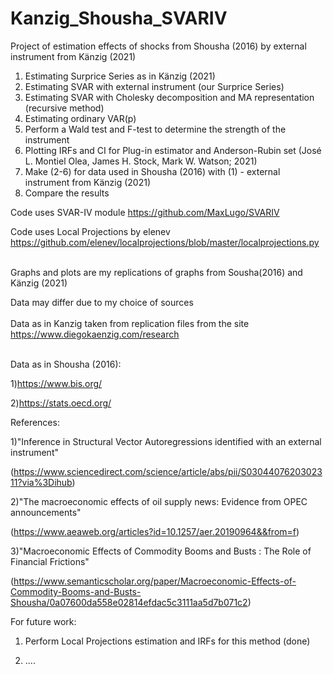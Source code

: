 # Kanzig_Shousha_SVARIV
Project of estimation effects of shocks from Shousha (2016) by external instrument from Känzig (2021)

1) Estimating Surprice Series as in Känzig (2021)
2) Estimating SVAR with external instrument (our Surprice Series)
3) Estimating SVAR with Cholesky decomposition and MA representation (recursive method)
4) Estimating ordinary VAR(p)
5) Perform a Wald test and F-test to determine the strength of the instrument
6) Plotting IRFs and CI for Plug-in estimator and Anderson-Rubin set (José L. Montiel Olea, James H. Stock, Mark W. Watson; 2021)
7) Make (2-6) for data used in Shousha (2016) with (1) - external instrument from Känzig (2021)
8) Compare the results
 
Code uses SVAR-IV module 
https://github.com/MaxLugo/SVARIV

Code uses Local Projections by elenev 
https://github.com/elenev/localprojections/blob/master/localprojections.py
<br>
<br>

Graphs and plots are my replications of graphs from Sousha(2016) and Känzig (2021)
<br>

Data may differ due to  my choice of sources
<br>
<br>
Data as in Kanzig taken from replication files from the site<br>
https://www.diegokaenzig.com/research<br> <br>


Data as in Shousha (2016):

1)https://www.bis.org/

2)https://stats.oecd.org/




References:

1)"Inference in Structural Vector Autoregressions identified with an external instrument"

(https://www.sciencedirect.com/science/article/abs/pii/S0304407620302311?via%3Dihub)

2)"The macroeconomic effects of oil supply news: Evidence from OPEC announcements" 

(https://www.aeaweb.org/articles?id=10.1257/aer.20190964&&from=f)

3)"Macroeconomic Effects of Commodity Booms and Busts : The Role of Financial Frictions"

(https://www.semanticscholar.org/paper/Macroeconomic-Effects-of-Commodity-Booms-and-Busts-Shousha/0a07600da558e02814efdac5c3111aa5d7b071c2)



For future work:

1) Perform Local Projections estimation and IRFs for this method (done)
   
3) ....
